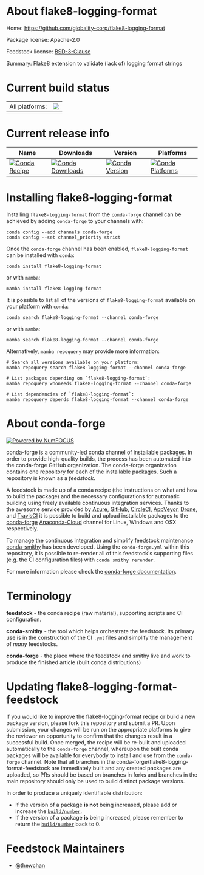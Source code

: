 About flake8-logging-format
===========================

Home: https://github.com/globality-corp/flake8-logging-format

Package license: Apache-2.0

Feedstock license: [BSD-3-Clause](https://github.com/conda-forge/flake8-logging-format-feedstock/blob/main/LICENSE.txt)

Summary: Flake8 extension to validate (lack of) logging format strings

Current build status
====================


<table><tr><td>All platforms:</td>
    <td>
      <a href="https://dev.azure.com/conda-forge/feedstock-builds/_build/latest?definitionId=14441&branchName=main">
        <img src="https://dev.azure.com/conda-forge/feedstock-builds/_apis/build/status/flake8-logging-format-feedstock?branchName=main">
      </a>
    </td>
  </tr>
</table>

Current release info
====================

| Name | Downloads | Version | Platforms |
| --- | --- | --- | --- |
| [![Conda Recipe](https://img.shields.io/badge/recipe-flake8--logging--format-green.svg)](https://anaconda.org/conda-forge/flake8-logging-format) | [![Conda Downloads](https://img.shields.io/conda/dn/conda-forge/flake8-logging-format.svg)](https://anaconda.org/conda-forge/flake8-logging-format) | [![Conda Version](https://img.shields.io/conda/vn/conda-forge/flake8-logging-format.svg)](https://anaconda.org/conda-forge/flake8-logging-format) | [![Conda Platforms](https://img.shields.io/conda/pn/conda-forge/flake8-logging-format.svg)](https://anaconda.org/conda-forge/flake8-logging-format) |

Installing flake8-logging-format
================================

Installing `flake8-logging-format` from the `conda-forge` channel can be achieved by adding `conda-forge` to your channels with:

```
conda config --add channels conda-forge
conda config --set channel_priority strict
```

Once the `conda-forge` channel has been enabled, `flake8-logging-format` can be installed with `conda`:

```
conda install flake8-logging-format
```

or with `mamba`:

```
mamba install flake8-logging-format
```

It is possible to list all of the versions of `flake8-logging-format` available on your platform with `conda`:

```
conda search flake8-logging-format --channel conda-forge
```

or with `mamba`:

```
mamba search flake8-logging-format --channel conda-forge
```

Alternatively, `mamba repoquery` may provide more information:

```
# Search all versions available on your platform:
mamba repoquery search flake8-logging-format --channel conda-forge

# List packages depending on `flake8-logging-format`:
mamba repoquery whoneeds flake8-logging-format --channel conda-forge

# List dependencies of `flake8-logging-format`:
mamba repoquery depends flake8-logging-format --channel conda-forge
```


About conda-forge
=================

[![Powered by
NumFOCUS](https://img.shields.io/badge/powered%20by-NumFOCUS-orange.svg?style=flat&colorA=E1523D&colorB=007D8A)](https://numfocus.org)

conda-forge is a community-led conda channel of installable packages.
In order to provide high-quality builds, the process has been automated into the
conda-forge GitHub organization. The conda-forge organization contains one repository
for each of the installable packages. Such a repository is known as a *feedstock*.

A feedstock is made up of a conda recipe (the instructions on what and how to build
the package) and the necessary configurations for automatic building using freely
available continuous integration services. Thanks to the awesome service provided by
[Azure](https://azure.microsoft.com/en-us/services/devops/), [GitHub](https://github.com/),
[CircleCI](https://circleci.com/), [AppVeyor](https://www.appveyor.com/),
[Drone](https://cloud.drone.io/welcome), and [TravisCI](https://travis-ci.com/)
it is possible to build and upload installable packages to the
[conda-forge](https://anaconda.org/conda-forge) [Anaconda-Cloud](https://anaconda.org/)
channel for Linux, Windows and OSX respectively.

To manage the continuous integration and simplify feedstock maintenance
[conda-smithy](https://github.com/conda-forge/conda-smithy) has been developed.
Using the ``conda-forge.yml`` within this repository, it is possible to re-render all of
this feedstock's supporting files (e.g. the CI configuration files) with ``conda smithy rerender``.

For more information please check the [conda-forge documentation](https://conda-forge.org/docs/).

Terminology
===========

**feedstock** - the conda recipe (raw material), supporting scripts and CI configuration.

**conda-smithy** - the tool which helps orchestrate the feedstock.
                   Its primary use is in the construction of the CI ``.yml`` files
                   and simplify the management of *many* feedstocks.

**conda-forge** - the place where the feedstock and smithy live and work to
                  produce the finished article (built conda distributions)


Updating flake8-logging-format-feedstock
========================================

If you would like to improve the flake8-logging-format recipe or build a new
package version, please fork this repository and submit a PR. Upon submission,
your changes will be run on the appropriate platforms to give the reviewer an
opportunity to confirm that the changes result in a successful build. Once
merged, the recipe will be re-built and uploaded automatically to the
`conda-forge` channel, whereupon the built conda packages will be available for
everybody to install and use from the `conda-forge` channel.
Note that all branches in the conda-forge/flake8-logging-format-feedstock are
immediately built and any created packages are uploaded, so PRs should be based
on branches in forks and branches in the main repository should only be used to
build distinct package versions.

In order to produce a uniquely identifiable distribution:
 * If the version of a package **is not** being increased, please add or increase
   the [``build/number``](https://docs.conda.io/projects/conda-build/en/latest/resources/define-metadata.html#build-number-and-string).
 * If the version of a package **is** being increased, please remember to return
   the [``build/number``](https://docs.conda.io/projects/conda-build/en/latest/resources/define-metadata.html#build-number-and-string)
   back to 0.

Feedstock Maintainers
=====================

* [@thewchan](https://github.com/thewchan/)

